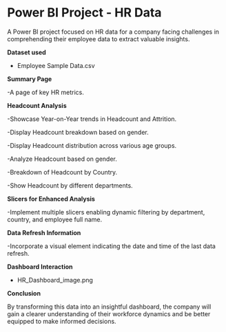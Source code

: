 # Power BI Project - HR Data

A Power BI project focused on HR data for a company facing challenges in comprehending their employee data to extract valuable insights. 

**Dataset used**
- Employee Sample Data.csv

**Summary Page**

-A page of key HR metrics.

**Headcount Analysis**

-Showcase Year-on-Year trends in Headcount and Attrition.

-Display Headcount breakdown based on gender.

-Display Headcount distribution across various age groups.

-Analyze Headcount based on gender.

-Breakdown of Headcount by Country.

-Show Headcount by different departments.

**Slicers for Enhanced Analysis**

-Implement multiple slicers enabling dynamic filtering by department, country, and employee full name.

**Data Refresh Information**

-Incorporate a visual element indicating the date and time of the last data refresh.


**Dashboard Interaction**
- HR_Dashboard_image.png

**Conclusion**

By transforming this data into an insightful dashboard, the company will gain a clearer understanding of their workforce dynamics and be better equipped to make informed decisions.
